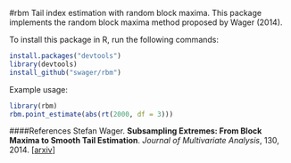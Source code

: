 #rbm
Tail index estimation with random block maxima. This package implements the random block maxima method proposed by Wager (2014).

To install this package in R, run the following commands:

```R
install.packages("devtools")
library(devtools) 
install_github("swager/rbm")
```

Example usage:

```R
library(rbm)
rbm.point_estimate(abs(rt(2000, df = 3)))
```

####References
Stefan Wager. <b>Subsampling Extremes: From Block Maxima to Smooth Tail Estimation</b>. <i>Journal of Multivariate Analysis</i>, 130, 2014. [<a href="http://arxiv.org/pdf/1204.0316v5.pdf">arxiv</a>]
